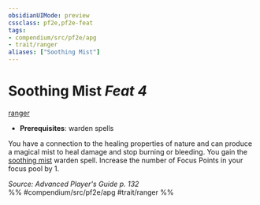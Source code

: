 ```yaml
---
obsidianUIMode: preview
cssclass: pf2e,pf2e-feat
tags:
- compendium/src/pf2e/apg
- trait/ranger
aliases: ["Soothing Mist"]
---
```

# Soothing Mist  *Feat 4*  
[ranger](Reference/Rules/Traits/ranger.md "Ranger Class Trait")  

- **Prerequisites**: warden spells

You have a connection to the healing properties of nature and can produce a magical mist to heal damage and stop burning or bleeding. You gain the [soothing mist](Reference/Compendium/Spells/soothing-mist-apg.md) warden spell. Increase the number of Focus Points in your focus pool by 1.

*Source: Advanced Player's Guide p. 132*  
%% #compendium/src/pf2e/apg #trait/ranger %%